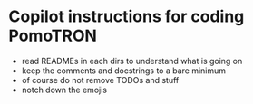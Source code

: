 # Copilot instructions for coding PomoTRON

- read READMEs in each dirs to understand what is going on
- keep the comments and docstrings to a bare minimum
- of course do not remove TODOs and stuff
- notch down the emojis